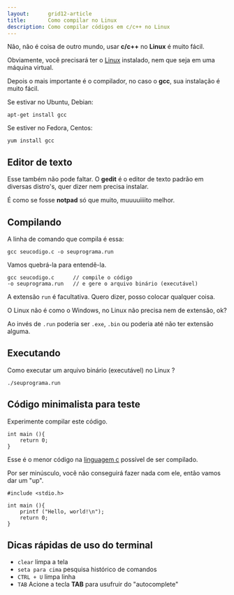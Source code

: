 ```yaml
---
layout:      grid12-article
title:       Como compilar no Linux
description: Como compilar códigos em c/c++ no Linux
---
```


Não, não é coisa de outro mundo, usar __c/c++__ no __Linux__ é muito fácil.

Obviamente, você precisará ter o [Linux]("/../../../linux) instalado, nem que seja em uma máquina virtual.

Depois o mais importante é o compilador, no caso o __gcc__, sua instalação é muito fácil.

Se estivar no Ubuntu, Debian:

    apt-get install gcc

Se estiver no Fedora, Centos:

    yum install gcc      



Editor de texto
---

Esse também não pode faltar. O __gedit__ é o editor de texto padrão em diversas distro's, quer dizer nem precisa instalar.

É como se fosse __notpad__ só que muito, muuuuiiiito melhor.



Compilando
---

A linha de comando que compila é essa:

    gcc seucodigo.c -o seuprograma.run

Vamos quebrá-la para entendê-la.

    gcc seucodigo.c      // compile o código  
    -o seuprograma.run   // e gere o arquivo binário (executável)


A extensão `run` é facultativa. Quero dizer, posso colocar qualquer coisa.

O Linux não é como o Windows, no Linux não precisa nem de extensão, ok?

Ao invés de `.run` poderia ser `.exe`, `.bin` ou poderia até não ter extensão alguma.


Executando
---

Como executar um arquivo binário (executável) no Linux ?

    ./seuprograma.run



Código minimalista para teste
---

Experimente compilar este código.

    int main (){
        return 0;
    }

Esse é o menor código na [linguagem c](../introducao-linguagem-c) possível de ser compilado.

Por ser minúsculo, você não conseguirá fazer nada com ele, então vamos dar um "up".

    #include <stdio.h>

    int main (){
        printf ("Hello, world!\n");
        return 0;
    }



Dicas rápidas de uso do terminal
---

- `clear` limpa a tela
- `seta para cima` pesquisa histórico de comandos
- `CTRL + U` limpa linha
- `TAB` Acione a tecla __TAB__ para usufruir do "autocomplete"